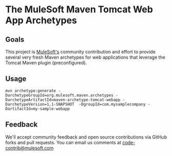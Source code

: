 # The MuleSoft Maven Tomcat Web App Archetypes

## Goals
This project is [MuleSoft's](http://www.mulesoft.org) community contribution and effort to provide several very fresh Maven archetypes for web applications that leverage the Tomcat Maven plugin (preconfigured).

## Usage

    mvn archetype:generate -DarchetypeGroupId=org.mulesoft.maven.archetypes -DarchetypeArtifactId=maven-archetype-tomcat-webapp -DarchetypeVersion=1.1-SNAPSHOT  -DgroupId=com.mysamplecompany -DartifactId=my-sample-webapp

## Feedback
We'll accept community feedback and open source contributions via GitHub forks and pull requests.  You can email us comments at [code-contrib@mulesoft.com](mailto:code-contrib@mulesoft.com)